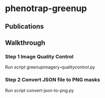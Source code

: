 # phenotrap-greenup

## Publications

## Walkthrough

### Step 1 Image Quality Control
Run script greenupimagery-qualitycontrol.py

### Step 2 Convert JSON file to PNG masks
Run script convert-json-to-png.py
